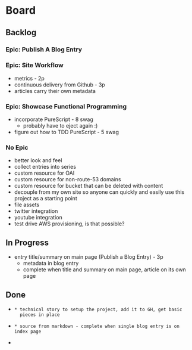 # Board



## Backlog

### Epic: Publish A Blog Entry

### Epic: Site Workflow

* metrics - 2p
* continuous delivery from Github - 3p
* articles carry their own metadata

### Epic: Showcase Functional Programming

* incorporate PureScript - 8 swag
  * probably have to eject again :)
* figure out how to TDD PureScript - 5 swag

### No Epic

* better look and feel
* collect entries into series
* custom resource for OAI
* custom resource for non-route-53 domains
* custom resource for bucket that can be deleted with content
* decouple from my own site so anyone can quickly and easily use this
project as a starting point
* file assets
* twitter integration
* youtube integration
* test drive AWS provisioning, is that possible?

## In Progress

* entry title/summary on main page (Publish a Blog Entry) - 3p
  * metadata in blog entry
  * complete when title and summary on main page, article on its own page


## Done

* ~~~brand new web project runs locally (Publish a Blog Entry) - 1p~~~
  * technical story to setup the project, add it to GH, get basic
    pieces in place
* ~~~add an entry (Publish a Blog Entry)- 3p~~~
  * source from markdown - complete when single blog entry is on index page
* ~~~simple publishing to AWS (Publish a Blog Entry)- 2p~~~
